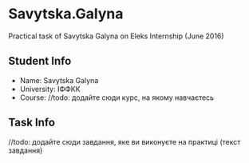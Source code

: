 # Savytska.Galyna
Practical task of Savytska Galyna on Eleks Internship (June 2016)

## Student Info
  
 * Name: Savytska Galyna
 * University: ІФФКК
 * Course: //todo: додайте сюди курс, на якому навчаєтесь
  
## Task Info
  
 //todo: додайте сюди завдання, яке ви виконуєте на практиці (текст завдання)
